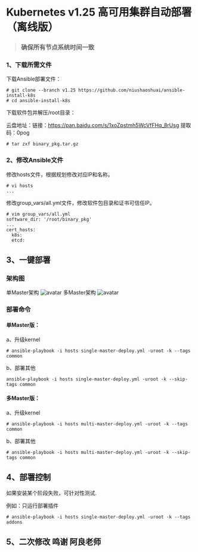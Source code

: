 # Kubernetes v1.25 高可用集群自动部署（离线版）
>### 确保所有节点系统时间一致
### 1、下载所需文件

下载Ansible部署文件：

```
# git clone --branch v1.25 https://github.com/niushaoshuai/ansible-install-k8s
# cd ansible-install-k8s
```

下载软件包并解压/root目录：

云盘地址：链接：https://pan.baidu.com/s/1xoZpstmh5WcVfFHq_8rUsg 
提取码：0pog
```
# tar zxf binary_pkg.tar.gz
```
### 2、修改Ansible文件

修改hosts文件，根据规划修改对应IP和名称。

```
# vi hosts
...
```
修改group_vars/all.yml文件，修改软件包目录和证书可信任IP。

```
# vim group_vars/all.yml
software_dir: '/root/binary_pkg'
...
cert_hosts:
  k8s:
  etcd:
```
## 3、一键部署
### 架构图
单Master架构
![avatar](https://github.com/lizhenliang/ansible-install-k8s/blob/master/single-master.jpg)
多Master架构
![avatar](https://github.com/lizhenliang/ansible-install-k8s/blob/master/multi-master.jpg)
### 部署命令
#### 单Master版：
a、升级kernel
```
# ansible-playbook -i hosts single-master-deploy.yml -uroot -k --tags common
```
b、部署其他
```
ansible-playbook -i hosts single-master-deploy.yml -uroot -k --skip-tags common
```
#### 多Master版：
a、升级kernel
```
# ansible-playbook -i hosts multi-master-deploy.yml -uroot -k --tags common
```
b、部署其他
```
# ansible-playbook -i hosts multi-master-deploy.yml -uroot -k --skip-tags common
```


## 4、部署控制
如果安装某个阶段失败，可针对性测试.

例如：只运行部署插件
```
# ansible-playbook -i hosts single-master-deploy.yml -uroot -k --tags addons
```

## 5、二次修改 鸣谢 阿良老师
